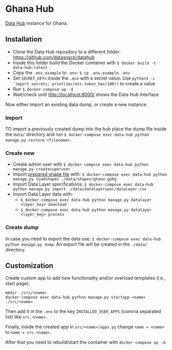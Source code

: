 # Ghana Hub

[Data Hub](https://github.com/datasnack/datahub) instance for Ghana.



## Installation

- Clone the Data Hub repository to a different folder: https://github.com/datasnack/datahub
- Inside this folder build the Docker container with `$ docker build -t data-hub:latest .`
- Copy the `.env.example` to `.env`: `$ cp .env.example .env`
- Set `SECRET_KEY=` inside the `.env` with a secret value. Use `python3 -c 'import secrets; print(secrets.token_hex(100))` to create a value
- Run `$ docker-compose up -d`
- Wait/check until [http://localhost:8000/](http://localhost:8000/) shows the Data Hub interface

Now either import an existing data dump, or create a new instance.

### Import

TO import a previously created dump into the hub place the dump file inside the `data/` directory and run `$ docker-compose exec data-hub python manage.py restore <filename>`.

### Create new

- Create admin user with `$ docker-compose exec data-hub python manage.py createsuperuser`
- Import [prepared shape file](https://github.com/datasnack/aoi-ghana) with: `$ docker-compose exec data-hub python manage.py loadshapes ./data/shapes/ghana.gpkg`
- Import Data Layer specifications: `$ docker-compose exec data-hub python manage.py import ./data/datalayerspec/datalayer.csv`
- Import Data Layer data with:
    - `$ docker-compose exec data-hub python manage.py datalayer <layer_key> download`
    - `$ docker-compose exec data-hub python manage.py datalayer <layer_key> process`

### Create dump

In case you need to export the data use: `$ docker-compose exec data-hub python manage.py dump`. An export file will be created in the `./data/` directory.



## Customization

Create custom app to add new functionality and/or overload templates (i.e., start page).

    mkdir ./src/<name>
    docker-compose exec data-hub python manage.py startapp <name> ./src/<name>

Then add it in the `.env` to the key `INSTALLED_USER_APPS` (comma separated list) like `src.<name>`.

Finally, inside the created app in `src/<name>/apps.py` change `name = <name>` to `name = src.<name>`.

After that you need to rebuild/start the container with `docker-compose up -d`.
